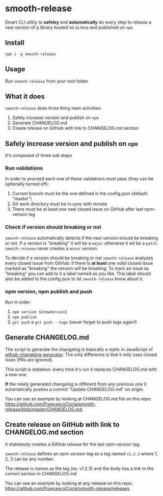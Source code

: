 # smooth-release
Smart CLI utility to **safeley** and **automatically** do every step to release a new version of a library hosted on `GitHub` and published on `npm`.

## Install
`npm i -g smooth-release`

## Usage
Run `smooth-release` from your root folder

## What it does
`smooth-release` does three thing main activities:

1. Safely increase version and publish on `npm`
2. Generate CHANGELOG.md
3. Create release on GitHub with link to CHANGELOG.md section

## Safely increase version and publish on `npm`
It's composed of three sub steps

### Run validations
In order to proceed each one of these validations must pass (they can be optionally turned off):

1. Current branch must be the one defined in the config.json (default: "master")
2. Git work directory must be in sync with remote
3. There must be at least one new closed issue on GitHub after last npm-version tag

### Check if version should breaking or not
`smooth-release` automatically detects if the next version should be breaking or not.
If a version is "breaking" it will be a `major` otherwise it wil be a `patch`.
`smooth-release` never creates a `minor` version.

To decide if a version should be breaking or not `smooth-release` analyzes every closed issue from GitHub: if there is **at least** one *valid* closed issue marked as "breaking" the version will be breaking.
To mark an issue as "breaking" you can add to it a label named as you like. This label should also be added to the config.json to let `smooth-release` know about it.

### npm version, npm publish and push
Run in order:

1. `npm version ${newVersion}`
2. `npm publish`
3. `git push` e `git push --tags` (never forget to push tags again!)

## Generate CHANGELOG.md
The script to generate the changelog is basically a replic in JavaScript of [github-changelog-generator](https://github.com/skywinder/github-changelog-generator). The only difference is that it only uses closed isses (PRs are ignored).

This script is stateless: every time it's run it replaces CHANGELOG.md with a new one.

**If** the newly generated changelog is different from any previous one it automatically pushes a commit "Update CHANGELOG.md" on origin.

You can see an example by looking at CHANGELOG.md file on this repo: https://github.com/FrancescoCioria/smooth-release/blob/master/CHANGELOG.md.

## Create release on GitHub with link to CHANGELOG.md section
It statelessly creates a GitHub release for the last npm-version tag.

`smooth-release` defines an *npm-version tag* as a tag named `v1.2.3` where 1, 2, 3 can be any number.

The release is names as the tag (ex: v1.2.3) and the body has a link to the correct section in CHANGELOG.md

You can see an example by looking at any release on this repo: https://github.com/FrancescoCioria/smooth-release/releases.
